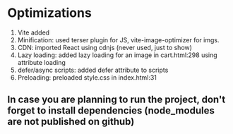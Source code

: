 # Optimizations

1. Vite added
2. Minification: used terser plugin for JS, vite-image-optimizer for imgs.
3. CDN: imported React using cdnjs (never used, just to show)
4. Lazy loading: added lazy loading for an image in cart.html:298 using attribute loading
5. defer/async scripts: added defer attribute to scripts
6. Preloading: preloaded style.css in index.html:31

## In case you are planning to run the project, don't forget to install dependencies (node_modules are not published on github)